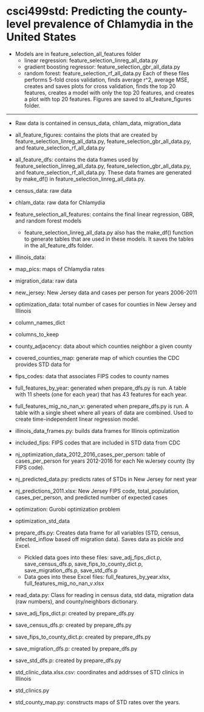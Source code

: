 # csci499std: Predicting the county-level prevalence of Chlamydia in the United States

* Models are in feature_selection_all_features folder
    * linear regression: feature_selection_linreg_all_data.py
    * gradient boosting regressor: feature_selection_gbr_all_data.py
    * random forest: feature_selection_rf_all_data.py
Each of these files performs 5-fold cross validation, finds average r^2, average MSE, creates and saves plots for cross validation, finds the top 20 features, creates a model with only the top 20 features, and creates a plot with top 20 features. 
Figures are saved to all_feature_figures folder. 

-----------------------------------------------------------------------

* Raw data is contained in census_data, chlam_data, migration_data

* all_feature_figures: contains the plots that are created by feature_selection_linreg_all_data.py, feature_selection_gbr_all_data.py, and feature_selection_rf_all_data.py
* all_feature_dfs: contains the data frames used by feature_selection_linreg_all_data.py, feature_selection_gbr_all_data.py, and feature_selection_rf_all_data.py. These data frames are generated by make_df() in feature_selection_linreg_all_data.py.
* census_data: raw data
* chlam_data: raw data for Chlamydia
* feature_selection_all_features: contains the final linear regression, GBR, and random forest models
    * feature_selection_linreg_all_data.py also has the make_df() function to generate tables that are used in these models. It saves the tables in the all_feature_dfs folder. 
* illinois_data:
* map_pics: maps of Chlamydia rates
* migration_data: raw data
* new_jersey: New Jersey data and cases per person for years 2006-2011 
* optimization_data: total number of cases for counties in New Jersey and Illinois 
* column_names_dict
* columns_to_keep
* county_adjacency: data about which counties neighbor a given county
* covered_counties_map: generate map of which counties the CDC provides STD data for
* fips_codes: data that associates FIPS codes to county names
* full_features_by_year: generated when prepare_dfs.py is run. A table with 11 sheets (one for each year) that has 43 features for each year. 
* full_features_mig_no_nan_v: generated when prepare_dfs.py is run. A table with a single sheet where all years of data are combined. Used to create time-independent linear regression model. 
* illinois_data_frames.py: builds data frames for Illinois optimization
* included_fips: FIPS codes that are included in STD data from CDC
* nj_optimization_data_2012_2016_cases_per_person: table of cases_per_person for years 2012-2016 for each Ne wJersey county (by FIPS code). 
* nj_predicted_data.py: predicts rates of STDs in New Jersey for next year
* nj_predictions_2011.xlsx: New Jersey FIPS code, total_population, cases_per_person, and predicted number of expected cases
* optimization: Gurobi optimization problem 
* optimization_std_data
* prepare_dfs.py: Creates data frame for all variables (STD, census, infected_inflow based off migration data). Saves data as pickle and Excel. 
    * Pickled data goes into these files: save_adj_fips_dict.p, save_census_dfs.p, save_fips_to_county_dict.p, save_migration_dfs.p, save_std_dfs.p
    * Data goes into these Excel files: full_features_by_year.xlsx, full_features_mig_no_nan_v.xlsx
* read_data.py: Class for reading in census data, std data, migration data (raw numbers), and county/neighbors dictionary.
* save_adj_fips_dict.p: created by prepare_dfs.py
* save_census_dfs.p: created by prepare_dfs.py
* save_fips_to_county_dict.p: created by prepare_dfs.py
* save_migration_dfs.p: created by prepare_dfs.py
* save_std_dfs.p: created by prepare_dfs.py
* std_clinic_data.xlsx.csv: coordinates and addrsses of STD clinics in Illinois
* std_clinics.py
* std_county_map.py: constructs maps of STD rates over the years.
